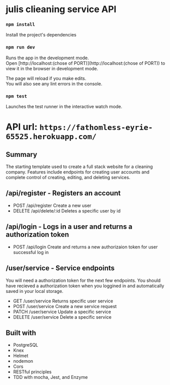 # julis clieaning service API

### `npm install`

Install the project's dependencies

### `npm run dev`

Runs the app in the development mode.<br>
Open [http://localhost:(chose of PORT)](http://localhost:(chose of PORT)) to view it in the browser in development mode.

The page will reload if you make edits.<br>
You will also see any lint errors in the console.

### `npm test`

Launches the test runner in the interactive watch mode.<br>

# API url: `https://fathomless-eyrie-65525.herokuapp.com/`

## Summary
The starting template used to create a full stack website for a cleaning company. Features include endpoints for creating user accounts and complete control of creating, editing, and deleting services.

## /api/register - Registers an account

- POST /api/register   Create a new user
- DELETE /api/delete/:id   Deletes a specific user by id

## /api/login - Logs in a user and returns a authorization token

- POST /api/login  Create and returns a new authorizaion token for user successful log in

## /user/service - Service endpoints
You will need a authorization token for the next few endpoints. You should have recieved a authorization token when you loggined in and automatically saved in your local storage.

- GET /user/service   Returns specific user service
- POST /user/service   Create a new service request
- PATCH /user/service   Update a specific service
- DELETE /user/service   Delete a specific service

## Built with
- PostgreSQL
- Knex
- Helmet
- nodemon
- Cors
- RESTful principles
- TDD with mocha, Jest, and Enzyme
